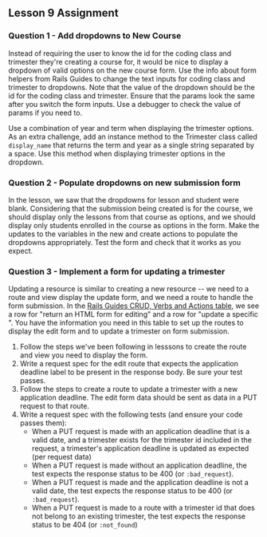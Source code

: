 ## Lesson 9 Assignment

### Question 1 - Add dropdowns to New Course
Instead of requiring the user to know the id for the coding class and trimester they're creating a course for, it would be nice to display a dropdown of valid options on the new course form. Use the info about form helpers from Rails Guides to change the text inputs for coding class and trimester to dropdowns. Note that the value of the dropdown should be the id for the coding class and trimester. Ensure that the params look the same after you switch the form inputs. Use a debugger to check the value of params if you need to.

Use a combination of year and term when displaying the trimester options. As an extra challenge, add an instance method to the Trimester class called `display_name` that returns the term and year as a single string separated by a space. Use this method when displaying trimester options in the dropdown.

### Question 2 - Populate dropdowns on new submission form
In the lesson, we saw that the dropdowns for lesson and student were blank. Considering that the submission being created is for the course, we should display only the lessons from that course as options, and we should display only students enrolled in the course as options in the form. Make the updates to the variables in the new and create actions to populate the dropdowns appropriately. Test the form and check that it works as you expect.

### Question 3 - Implement a form for updating a trimester
Updating a resource is similar to creating a new resource -- we need to a route and view display the update form, and we need a route to handle the form submission. In the [Rails Guides CRUD, Verbs and Actions table](https://guides.rubyonrails.org/routing.html#crud-verbs-and-actions), we see a row for "return an HTML form for editing" and a row for "update a specific <resource>". You have the information you need in this table to set up the routes to display the edit form and to update a trimester on form submission.

1. Follow the steps we've been following in lesssons to create the route and view you need to display the form.
2. Write a request spec for the edit route that expects the application deadline label to be present in the response body. Be sure your test passes.
3. Follow the steps to create a route to update a trimester with a new application deadline. The edit form data should be sent as data in a PUT request to that route.
4. Write a request spec with the following tests (and ensure your code passes them):
    - When a PUT request is made with an application deadline that is a valid date, and a trimester exists for the trimester id included in the request, a trimester's application deadline is updated as expected (per request data)
    - When a PUT request is made without an application deadline, the test expects the response status to be 400 (or `:bad_request`). 
    - When a PUT request is made and the application deadline is not a valid date, the test expects the response status to be 400 (or `:bad_request`). 
    - When a PUT request is made to a route with a trimester id that does not belong to an existing trimester, the test expects the response status to be 404 (or `:not_found`)
